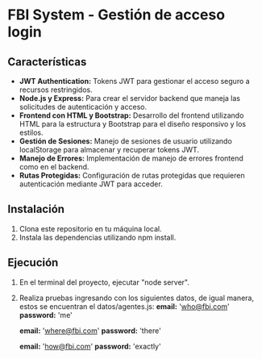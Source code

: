 # FBI System - Gestión de acceso login

## Características

- **JWT Authentication:** Tokens JWT para gestionar el acceso seguro a recursos restringidos.
- **Node.js y Express:** Para crear el servidor backend que maneja las solicitudes de autenticación y acceso.
- **Frontend con HTML y Bootstrap:** Desarrollo del frontend utilizando HTML para la estructura y Bootstrap para el diseño responsivo y los estilos.
- **Gestión de Sesiones:** Manejo de sesiones de usuario utilizando localStorage para almacenar y recuperar tokens JWT.
- **Manejo de Errores:** Implementación de manejo de errores frontend como en el backend.
- **Rutas Protegidas:** Configuración de rutas protegidas que requieren autenticación mediante JWT para acceder.

## Instalación

1. Clona este repositorio en tu máquina local.
2. Instala las dependencias utilizando npm install.

## Ejecución
1. En el terminal del proyecto, ejecutar "node server".
2. Realiza pruebas ingresando con los siguientes datos, de igual manera, estos se encuentran el datos/agentes.js:
    **email:** 'who@fbi.com'
    **password:** 'me'
   
    **email:** 'where@fbi.com'
    **password:** 'there'

   **email:** 'how@fbi.com'
    **password:** 'exactly'
